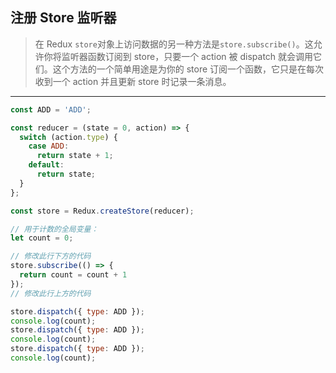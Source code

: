 ## 注册 Store 监听器

> 在 Redux `store`对象上访问数据的另一种方法是`store.subscribe()`。这允许你将监听器函数订阅到 store，只要一个 action 被 dispatch 就会调用它们。这个方法的一个简单用途是为你的 store 订阅一个函数，它只是在每次收到一个 action 并且更新 store 时记录一条消息。

---

```js
const ADD = 'ADD';

const reducer = (state = 0, action) => {
  switch (action.type) {
    case ADD:
      return state + 1;
    default:
      return state;
  }
};

const store = Redux.createStore(reducer);

// 用于计数的全局变量：
let count = 0;

// 修改此行下方的代码
store.subscribe(() => {
  return count = count + 1
});
// 修改此行上方的代码

store.dispatch({ type: ADD });
console.log(count);
store.dispatch({ type: ADD });
console.log(count);
store.dispatch({ type: ADD });
console.log(count);
```

